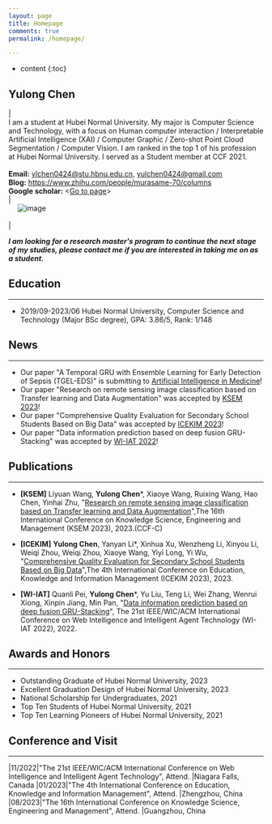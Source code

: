 ```yaml
---
layout: page
title: Homepage
comments: true
permalink: /homepage/

---
```


* content
{:toc}

## **Yulong Chen**

| <br> I am a student at Hubei Normal University. My major is Computer Science and Technology, with a focus on Human computer interaction / Interpretable Artificial Intelligence (XAI) / Computer Graphic / Zero-shot Point Cloud Segmentation / Computer Vision. I am ranked in the top 1 of his profession at Hubei Normal University. I served as a Student member at CCF 2021. <br> <br> **Email:** <ylchen0424@stu.hbnu.edu.cn>, <yulchen0424@gmail.com> <br> **Blog:** <https://www.zhihu.com/people/murasame-70/columns>  <br> **Google scholar:** <[Go to page](https://scholar.google.com/citations?hl=en&user=G4RazmQAAAAJ&view_op=list_works&gmla=AOV7GLMocIzBzFzB3jGGdrzAaTuncsxcl1r1nD7tQGtvVPucTCOyUvQZ4YUjoouO6NzDMY6W1OnE4XuL-jGo7QMQzTs6GHV_FV8Ax3LqWM8ycc0-a3LA0vU2IYw4iL9C5bJu4Zxzn1zE)> <br> | <br> &emsp; ![image](https://yulongC.github.io/images/chen-2023.jpg) <br> <br> |

***I am looking for a research master's program to continue the next stage of my studies, please contact me if you are interested in taking me on as a student.*** 

## Education

---
* 2019/09-2023/06 Hubei Normal University, Computer Science and Technology (Major BSc degree), GPA: 3.86/5, Rank: 1/148

## News

---
* Our paper "A Temporal GRU with Ensemble Learning for Early Detection of Sepsis (TGEL-EDS)" is submitting to [Artificial Intelligence in Medicine](http://www.journals.elsevier.com/artificial-intelligence-in-medicine/)!
* Our paper "Research on remote sensing image classification based on Transfer learning and Data Augmentation" was accepted by [KSEM 2023](https://www.ksem2023.conferences.academy/)!
* Our paper "Comprehensive Quality Evaluation for Secondary School Students Based on Big Data" was accepted by [ICEKIM 2023](https://www.researchgate.net/publication/372012950_Comprehensive_Quality_Evaluation_for_Secondary_School_Students_Based_on_Big_Data)!
* Our paper "Data information prediction based on deep fusion GRU-Stacking" was accepted by [WI-IAT 2022](https://ieeexplore.ieee.org/document/10101961)!


## Publications

---
* **[KSEM]** Liyuan Wang, **Yulong Chen***, Xiaoye Wang, Ruixing Wang, Hao Chen, Yinhai Zhu, "[Research on remote sensing image classification based on Transfer learning and Data Augmentation](https://www.ksem2023.conferences.academy/)",The 16th International Conference on Knowledge Science, Engineering and Management (KSEM 2023), 2023.(CCF-C)

* **[ICEKIM]** **Yulong Chen**, Yanyan Li*, Xinhua Xu, Wenzheng Li, Xinyou Li, Weiqi Zhou, Weiqi Zhou, Xiaoye Wang, Yiyi Long, Yi Wu, "[Comprehensive Quality Evaluation for Secondary School Students Based on Big Data](https://www.researchgate.net/publication/372012950_Comprehensive_Quality_Evaluation_for_Secondary_School_Students_Based_on_Big_Data)",The 4th International Conference on Education, Knowledge and Information Management (ICEKIM 2023), 2023. 

* **[WI-IAT]** Quanli Pei, **Yulong Chen***, Yu Liu, Teng Li, Wei Zhang, Wenrui Xiong, Xinpin Jiang, Min Pan, "[Data information prediction based on deep fusion GRU-Stacking](https://ieeexplore.ieee.org/document/10101961)", The 21st IEEE/WIC/ACM International Conference on Web Intelligence and Intelligent Agent Technology (WI-IAT 2022), 2022. 




## Awards and Honors

---
- Outstanding Graduate of Hubei Normal University, 2023
- Excellent Graduation Design of Hubei Normal University, 2023
- National Scholarship for Undergraduates, 2021
- Top Ten Students of Hubei Normal University, 2021
- Top Ten Learning Pioneers of Hubei Normal University, 2021



## Conference and Visit

---

|11/2022|"The 21st IEEE/WIC/ACM International Conference on Web Intelligence and Intelligent Agent Technology", Attend. |Niagara Falls, Canada
|01/2023|"The 4th International Conference on Education, Knowledge and Information Management", Attend. |Zhengzhou, China
|08/2023|"The 16th International Conference on Knowledge Science, Engineering and Management", Attend. |Guangzhou, China
